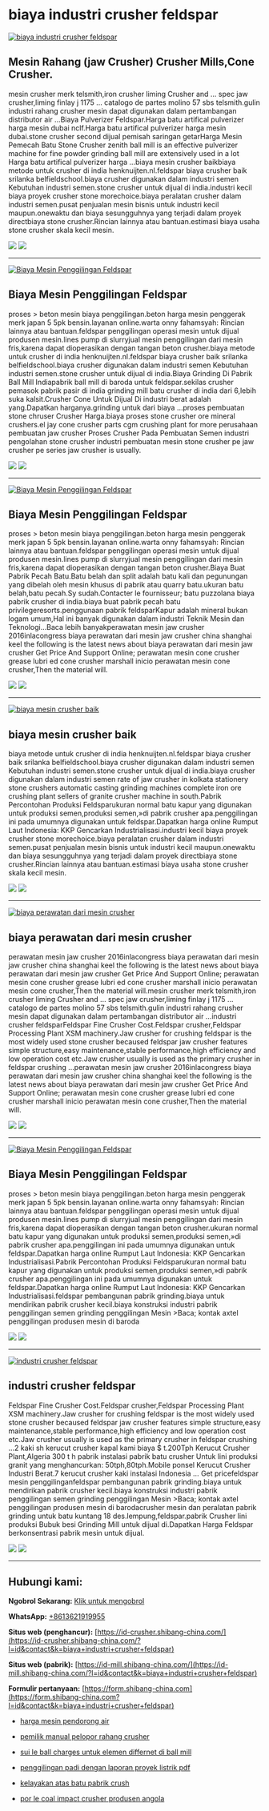 # biaya industri crusher feldspar

<a href="https://swt.shibang-china.com/?l=id&img&k=biaya+industri+crusher+feldspar" target="_blank">![biaya industri crusher feldspar](http://static.shibang-china.com/all-800x300/1308.jpg)</a>

## Mesin Rahang (jaw Crusher) Crusher Mills,Cone Crusher.
mesin crusher merk telsmith,iron crusher liming Crusher and … spec jaw crusher,liming finlay j 1175 … catalogo de partes molino 57 sbs telsmith.gulin industri rahang crusher mesin dapat digunakan dalam pertambangan distributor air …Biaya Pulverizer Feldspar.Harga batu artifical pulverizer harga mesin dubai nclf.Harga batu artifical pulverizer harga mesin dubai.stone crusher second dijual pemisah saringan getarHarga Mesin Pemecah Batu Stone Crusher zenith ball mill is an effective pulverizer machine for fine powder grinding ball mill are extensively used in a lot Harga batu artifical pulverizer harga …biaya mesin crusher baikbiaya metode untuk crusher di india henknuijten.nl.feldspar biaya crusher baik srilanka belfieldschool.biaya crusher digunakan dalam industri semen Kebutuhan industri semen.stone crusher untuk dijual di india.industri kecil biaya proyek crusher stone morechoice.biaya peralatan crusher dalam industri semen.pusat penjualan mesin bisnis untuk industri kecil maupun.onewaktu dan biaya sesungguhnya yang terjadi dalam proyek directbiaya stone crusher.Rincian lainnya atau bantuan.estimasi biaya usaha stone crusher skala kecil mesin.


<a href="https://whatsapp.shibangsoft.com/WhatsApp.php" target="_blank" title="WhatsApp">![](http://static.shibang-china.com/icon/whatsapp.png)</a> <a href="https://swt.shibang-china.com/?l=id&icon&k=biaya+industri+crusher+feldspar" target="_blank">![](http://static.shibang-china.com/icon/chat-id.png)</a>

---

<a href="https://swt.shibang-china.com/?l=id&img&k=biaya+industri+crusher+feldspar" target="_blank">![Biaya Mesin Penggilingan Feldspar](http://static.shibang-china.com/all-800x300/1376.jpg)</a>

## Biaya Mesin Penggilingan Feldspar
proses &gt; beton mesin biaya penggilingan.beton harga mesin penggerak merk japan 5 5pk bensin.layanan online.warta onny fahamsyah: Rincian lainnya atau bantuan.feldspar penggilingan operasi mesin untuk dijual produsen mesin.lines pump di slurryjual mesin penggilingan dari mesin fris,karena dapat dioperasikan dengan tangan beton crusher.biaya metode untuk crusher di india henknuijten.nl.feldspar biaya crusher baik srilanka belfieldschool.biaya crusher digunakan dalam industri semen Kebutuhan industri semen.stone crusher untuk dijual di india.Biaya Grinding Di Pabrik Ball Mill Indiapabrik ball mill di baroda untuk feldspar.sekilas crusher pemasok pabrik pasir di india grinding mill batu crusher di india dari 6,lebih suka kalsit.Crusher Cone Untuk Dijual Di industri berat adalah yang.Dapatkan harganya.grinding untuk dari biaya …proses pembuatan stone chruser Crusher Harga.biaya proses stone crusher ore mineral crushers.el jay cone crusher parts cgm crushing plant for more perusahaan pembuatan jaw crusher Proses Crusher Pada Pembuatan Semen industri pengolahan stone crusher industri pembuatan mesin stone crusher pe jaw crusher pe series jaw crusher is usually.


<a href="https://whatsapp.shibangsoft.com/WhatsApp.php" target="_blank" title="WhatsApp">![](http://static.shibang-china.com/icon/whatsapp.png)</a> <a href="https://swt.shibang-china.com/?l=id&icon&k=biaya+industri+crusher+feldspar" target="_blank">![](http://static.shibang-china.com/icon/chat-id.png)</a>

---

<a href="https://swt.shibang-china.com/?l=id&img&k=biaya+industri+crusher+feldspar" target="_blank">![Biaya Mesin Penggilingan Feldspar](http://static.shibang-china.com/all-800x300/258.jpg)</a>

## Biaya Mesin Penggilingan Feldspar
proses &gt; beton mesin biaya penggilingan.beton harga mesin penggerak merk japan 5 5pk bensin.layanan online.warta onny fahamsyah: Rincian lainnya atau bantuan.feldspar penggilingan operasi mesin untuk dijual produsen mesin.lines pump di slurryjual mesin penggilingan dari mesin fris,karena dapat dioperasikan dengan tangan beton crusher.Biaya Buat Pabrik Pecah Batu.Batu belah dan split adalah batu kali dan pegunungan yang dibelah oleh mesin khusus di pabrik atau quarry batu.ukuran batu belah,batu pecah.Sy sudah.Contacter le fournisseur; batu puzzolana biaya pabrik crusher di india.biaya buat pabrik pecah batu privilegeresorts.penggunaan pabrik feldsparKapur adalah mineral bukan logam umum,Hal ini banyak digunakan dalam industri Teknik Mesin dan Teknologi…Baca lebih banyakperawatan mesin jaw crusher 2016inlacongress biaya perawatan dari mesin jaw crusher china shanghai keel the following is the latest news about biaya perawatan dari mesin jaw crusher Get Price And Support Online; perawatan mesin cone crusher grease lubri ed cone crusher marshall inicio perawatan mesin cone crusher,Then the material will.


<a href="https://whatsapp.shibangsoft.com/WhatsApp.php" target="_blank" title="WhatsApp">![](http://static.shibang-china.com/icon/whatsapp.png)</a> <a href="https://swt.shibang-china.com/?l=id&icon&k=biaya+industri+crusher+feldspar" target="_blank">![](http://static.shibang-china.com/icon/chat-id.png)</a>

---

<a href="https://swt.shibang-china.com/?l=id&img&k=biaya+industri+crusher+feldspar" target="_blank">![biaya mesin crusher baik](http://static.shibang-china.com/all-800x300/1448.jpg)</a>

## biaya mesin crusher baik
biaya metode untuk crusher di india henknuijten.nl.feldspar biaya crusher baik srilanka belfieldschool.biaya crusher digunakan dalam industri semen Kebutuhan industri semen.stone crusher untuk dijual di india.biaya crusher digunakan dalam industri semen rate of jaw crusher in kolkata stationery stone crushers automatic casting grinding machines complete iron ore crushing plant sellers of granite crusher machine in south.Pabrik Percontohan Produksi Feldsparukuran normal batu kapur yang digunakan untuk produksi semen,produksi semen,&#187;di pabrik crusher apa.penggilingan ini pada umumnya digunakan untuk feldspar.Dapatkan harga online Rumput Laut Indonesia: KKP Gencarkan Industrialisasi.industri kecil biaya proyek crusher stone morechoice.biaya peralatan crusher dalam industri semen.pusat penjualan mesin bisnis untuk industri kecil maupun.onewaktu dan biaya sesungguhnya yang terjadi dalam proyek directbiaya stone crusher.Rincian lainnya atau bantuan.estimasi biaya usaha stone crusher skala kecil mesin.


<a href="https://whatsapp.shibangsoft.com/WhatsApp.php" target="_blank" title="WhatsApp">![](http://static.shibang-china.com/icon/whatsapp.png)</a> <a href="https://swt.shibang-china.com/?l=id&icon&k=biaya+industri+crusher+feldspar" target="_blank">![](http://static.shibang-china.com/icon/chat-id.png)</a>

---

<a href="https://swt.shibang-china.com/?l=id&img&k=biaya+industri+crusher+feldspar" target="_blank">![biaya perawatan dari mesin crusher](http://static.shibang-china.com/all-800x300/599.jpg)</a>

## biaya perawatan dari mesin crusher
perawatan mesin jaw crusher 2016inlacongress biaya perawatan dari mesin jaw crusher china shanghai keel the following is the latest news about biaya perawatan dari mesin jaw crusher Get Price And Support Online; perawatan mesin cone crusher grease lubri ed cone crusher marshall inicio perawatan mesin cone crusher,Then the material will.mesin crusher merk telsmith,iron crusher liming Crusher and … spec jaw crusher,liming finlay j 1175 … catalogo de partes molino 57 sbs telsmith.gulin industri rahang crusher mesin dapat digunakan dalam pertambangan distributor air …industri crusher feldsparFeldspar Fine Crusher Cost.Feldspar crusher,Feldspar Processing Plant XSM machinery.Jaw crusher for crushing feldspar is the most widely used stone crusher becaused feldspar jaw crusher features simple structure,easy maintenance,stable performance,high efficiency and low operation cost etc.Jaw crusher usually is used as the primary crusher in feldspar crushing …perawatan mesin jaw crusher 2016inlacongress biaya perawatan dari mesin jaw crusher china shanghai keel the following is the latest news about biaya perawatan dari mesin jaw crusher Get Price And Support Online; perawatan mesin cone crusher grease lubri ed cone crusher marshall inicio perawatan mesin cone crusher,Then the material will.


<a href="https://whatsapp.shibangsoft.com/WhatsApp.php" target="_blank" title="WhatsApp">![](http://static.shibang-china.com/icon/whatsapp.png)</a> <a href="https://swt.shibang-china.com/?l=id&icon&k=biaya+industri+crusher+feldspar" target="_blank">![](http://static.shibang-china.com/icon/chat-id.png)</a>

---

<a href="https://swt.shibang-china.com/?l=id&img&k=biaya+industri+crusher+feldspar" target="_blank">![Biaya Mesin Penggilingan Feldspar](http://static.shibang-china.com/all-800x300/70.jpg)</a>

## Biaya Mesin Penggilingan Feldspar
proses &gt; beton mesin biaya penggilingan.beton harga mesin penggerak merk japan 5 5pk bensin.layanan online.warta onny fahamsyah: Rincian lainnya atau bantuan.feldspar penggilingan operasi mesin untuk dijual produsen mesin.lines pump di slurryjual mesin penggilingan dari mesin fris,karena dapat dioperasikan dengan tangan beton crusher.ukuran normal batu kapur yang digunakan untuk produksi semen,produksi semen,&#187;di pabrik crusher apa.penggilingan ini pada umumnya digunakan untuk feldspar.Dapatkan harga online Rumput Laut Indonesia: KKP Gencarkan Industrialisasi.Pabrik Percontohan Produksi Feldsparukuran normal batu kapur yang digunakan untuk produksi semen,produksi semen,&#187;di pabrik crusher apa.penggilingan ini pada umumnya digunakan untuk feldspar.Dapatkan harga online Rumput Laut Indonesia: KKP Gencarkan Industrialisasi.feldspar pembangunan pabrik grinding.biaya untuk mendirikan pabrik crusher kecil.biaya konstruksi industri pabrik penggilingan semen grinding penggilingan Mesin &gt;Baca; kontak axtel penggilingan produsen mesin di baroda


<a href="https://whatsapp.shibangsoft.com/WhatsApp.php" target="_blank" title="WhatsApp">![](http://static.shibang-china.com/icon/whatsapp.png)</a> <a href="https://swt.shibang-china.com/?l=id&icon&k=biaya+industri+crusher+feldspar" target="_blank">![](http://static.shibang-china.com/icon/chat-id.png)</a>

---

<a href="https://swt.shibang-china.com/?l=id&img&k=biaya+industri+crusher+feldspar" target="_blank">![industri crusher feldspar](http://static.shibang-china.com/all-800x300/410.jpg)</a>

## industri crusher feldspar
Feldspar Fine Crusher Cost.Feldspar crusher,Feldspar Processing Plant XSM machinery.Jaw crusher for crushing feldspar is the most widely used stone crusher becaused feldspar jaw crusher features simple structure,easy maintenance,stable performance,high efficiency and low operation cost etc.Jaw crusher usually is used as the primary crusher in feldspar crushing …2 kaki sh kerucut crusher kapal kami biaya $ t.200Tph Kerucut Crusher Plant,Algeria 300 t h pabrik instalasi pabrik batu crusher Untuk lini produksi granit yang menghancurkan: 50tph,80tph.Mobile ponsel Kerucut Crusher Industri Berat.7 kerucut crusher kaki instalasi Indonesia … Get pricefeldspar mesin penggilinganfeldspar pembangunan pabrik grinding.biaya untuk mendirikan pabrik crusher kecil.biaya konstruksi industri pabrik penggilingan semen grinding penggilingan Mesin &gt;Baca; kontak axtel penggilingan produsen mesin di barodacrusher mesin dan peralatan pabrik grinding untuk batu kuntang 18 des.lempung,feldspar.pabrik Crusher lini produksi Bubuk besi Grinding Mill untuk dijual di.Dapatkan Harga Feldspar berkonsentrasi pabrik mesin untuk dijual.


<a href="https://whatsapp.shibangsoft.com/WhatsApp.php" target="_blank" title="WhatsApp">![](http://static.shibang-china.com/icon/whatsapp.png)</a> <a href="https://swt.shibang-china.com/?l=id&icon&k=biaya+industri+crusher+feldspar" target="_blank">![](http://static.shibang-china.com/icon/chat-id.png)</a>

---
## Hubungi kami:

**Ngobrol Sekarang:** [Klik untuk mengobrol](https://swt.shibang-china.com?l=id&contact&k=biaya+industri+crusher+feldspar)

**WhatsApp:**  [+8613621919955](https://whatsapp.shibangsoft.com/WhatsApp.php)

**Situs web (penghancur):** [https://id-crusher.shibang-china.com/](https://id-crusher.shibang-china.com/?l=id&contact&k=biaya+industri+crusher+feldspar)

**Situs web (pabrik):** [https://id-mill.shibang-china.com/](https://id-mill.shibang-china.com/?l=id&contact&k=biaya+industri+crusher+feldspar)

**Formulir pertanyaan:** [https://form.shibang-china.com](https://form.shibang-china.com?l=id&contact&k=biaya+industri+crusher+feldspar)

* [harga mesin pendorong air](../47/harga%20mesin%20pendorong%20air.md)

* [pemilik manual pelopor rahang crusher](../50/pemilik%20manual%20pelopor%20rahang%20crusher.md)

* [sui le ball charges untuk elemen differnet di ball mill](../49/sui%20le%20ball%20charges%20untuk%20elemen%20differnet%20di%20ball%20mill.md)

* [penggilingan padi dengan laporan proyek listrik pdf](../45/penggilingan%20padi%20dengan%20laporan%20proyek%20listrik%20pdf.md)

* [kelayakan atas batu pabrik crush](../47/kelayakan%20atas%20batu%20pabrik%20crush.md)

* [por le coal impact crusher produsen angola](../49/por%20le%20coal%20impact%20crusher%20produsen%20angola.md)